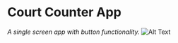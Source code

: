 # Court Counter App
*A single screen app with button functionality.*
![Alt Text](https://media.giphy.com/media/8mgWUVEafKv29hbccn/200w.webp)
